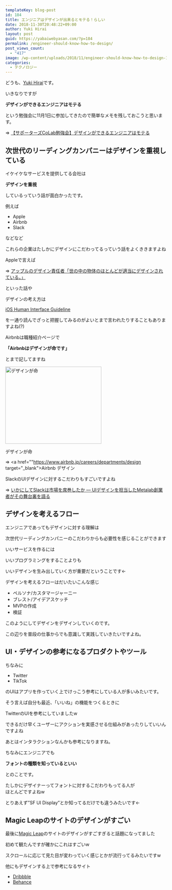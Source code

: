 ```yaml
---
templateKey: blog-post
id: 184
title: エンジニアはデザインが出来るとモテる！らしい
date: 2018-11-30T20:48:22+09:00
author: Yuki Hirai
layout: post
guid: https://yabaiwebyasan.com/?p=184
permalink: /engineer-should-know-how-to-design/
post_views_count:
  - "417"
image: /wp-content/uploads/2018/11/engineer-should-know-how-to-design-125x125.png
categories:
  - テクノロジー
---
```

どうも、<a href="https://twitter.com/iamseninja" target="_blank" rel="nofollow noopener">Yuki Hirai</a>です。

いきなりですが

<span class="sobig"><b>デザインができるエンジニアはモテる</b></span>

という勉強会に11月1日に参加してきたので簡単なメモを残しておこうと思います。

=> <a href="https://supporterzcolab.com/event/585/" target="_blank">【サポーターズCoLab勉強会】デザインができるエンジニアはモテる</a>

## 次世代のリーディングカンパニーはデザインを重視している

イケイケなサービスを提供してる会社は

**デザインを重視**

しているっていう話が面白かったです。

例えば

  * Apple
  * Airbnb
  * Slack

などなど

これらの企業はたしかにデザインにこだわってるっていう話をよくききますよね

Appleで言えば

=> <a href="https://lrandcom.com/insanely_good" target="_blank">アップルのデザイン責任者「世の中の物体のほとんどが適当にデザインされている。」</a>

といった話や

デザインの考え方は

<a href="https://developer.apple.com/design/human-interface-guidelines/ios/overview/themes/" target="_blank">iOS Human Interface Guideline</a>

を一通り読んでざっと把握してみるのがよいとまで言われたりすることもありますよね(?)

Airbnbは職種紹介ページで

**「Airbnbはデザインが命です」**

とまで記してますね

<div id="attachment_185" style="width: 310px" class="wp-caption alignnone">
  <img aria-describedby="caption-attachment-185" src="https://yabaiwebyasan.com/wp-content/uploads/2018/11/デザインが命-300x240.png" alt="デザインが命" width="300" height="240" class="size-medium wp-image-185" srcset="https://yabaiwebyasan.com/wp-content/uploads/2018/11/デザインが命-300x240.png 300w, https://yabaiwebyasan.com/wp-content/uploads/2018/11/デザインが命-768x613.png 768w, https://yabaiwebyasan.com/wp-content/uploads/2018/11/デザインが命-1024x818.png 1024w, https://yabaiwebyasan.com/wp-content/uploads/2018/11/デザインが命.png 1352w" sizes="(max-width: 300px) 100vw, 300px" />
  
  <p id="caption-attachment-185" class="wp-caption-text">
    デザインが命
  </p>
</div>

=> <a href=""https://www.airbnb.jp/careers/departments/design target="_blank">Airbnb デザイン</a>

SlackのUIデザインに対するこだわりもすごいですよね

=> <a href="https://ic-root.com/blog/slack-secret-sauce/" target="_blank">いかにしてSlackは市場を席巻したか –– UIデザインを担当したMetalab創業者がその舞台裏を語る</a>

## デザインを考えるフロー

エンジニアであってもデザインに対する理解は

次世代リーディングカンパニーのこだわりからも必要性を感じることができます

いいサービスを作るには

いいプログラミングをすることよりも

いいデザインを生み出していく方が重要だということです←

デザインを考えるフローはだいたいこんな感じ

  * ペルソナ/カスタマージャーニー
  * ブレスト/アイデアスケッチ
  * MVPの作成
  * 検証

このようにしてデザインをデザインしていくのです。

この辺りを普段の仕事からでも意識して実践していきたいですよね。

## UI・デザインの参考になるプロダクトやツール

ちなみに

  * Twitter
  * TikTok

のUIはアプリを作っていく上でけっこう参考にしている人が多いみたいです。

そう言えば自分も最近、「いいね」の機能をつくるときに

TwitterのUIを参考にしていましたw

できるだけ早くユーザーにアクションを実感させる仕組みがあったりしていいんですよね

あとはインタラクションなんかも参考になりますね。

ちなみにエンジニアでも

**フォントの種類を知っているといい**

とのことです。

たしかにデザイナーってフォントに対するこだわりもってる人が  
ほとんどですよねw

とりあえず&#8221;SF UI Display&#8221;とか知ってるだけでも違うみたいです←

## Magic Leapのサイトのデザインがすごい

最後に<a href="https://www.magicleap.com/" target="_blank">Magic Leap</a>のサイトのデザインがすごすぎると話題になってました

初めて観たんですが確かにこれはすごいw

スクロールに応じて見た目が変わっていく感じとかが流行ってるみたいですw

他にもデザインする上で参考になるサイト

  * <a href="https://dribbble.com/" target="_blank">Dribbble</a>
  * <a href="https://www.behance.net/" target="_blank">Behance</a>